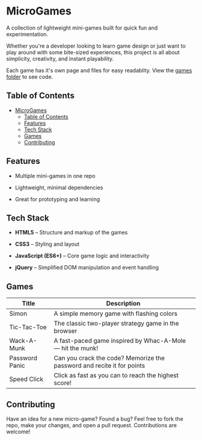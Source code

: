 # MicroGames
A collection of lightweight mini-games built for quick fun and experimentation. 

Whether you're a developer looking to learn game design or just want to play around with some bite-sized experiences, this project is all about simplicity, creativity, and instant playability. 

Each game has it's own page and files for easy readablity. View the [games folder](games) to see code.

## Table of Contents

- [MicroGames](#microgames)
  - [Table of Contents](#table-of-contents)
  - [Features](#features)
  - [Tech Stack](#tech-stack)
  - [Games](#games)
  - [Contributing](#contributing)

## Features
- Multiple mini-games in one repo

- Lightweight, minimal dependencies

- Great for prototyping and learning

## Tech Stack
- __HTML5__ – Structure and markup of the games

- __CSS3__ – Styling and layout

- __JavaScript (ES6+)__ – Core game logic and interactivity

- __jQuery__ – Simplified DOM manipulation and event handling

## Games

| Title          | Description                                                            |
| -------------- | ---------------------------------------------------------------------- |
| Simon          | A simple memory game with flashing colors                              |
| Tic-Tac-Toe    | The classic two-player strategy game in the browser                    |
| Wack-A-Munk    | A fast-paced game inspired by Whac-A-Mole — hit the munk!              |
| Password Panic | Can you crack the code? Memorize the password and recite it for points |
| Speed Click    | Click as fast as you can to reach the highest score!                   |



## Contributing

Have an idea for a new micro-game? Found a bug? Feel free to fork the repo, make your changes, and open a pull request. Contributions are welcome!
